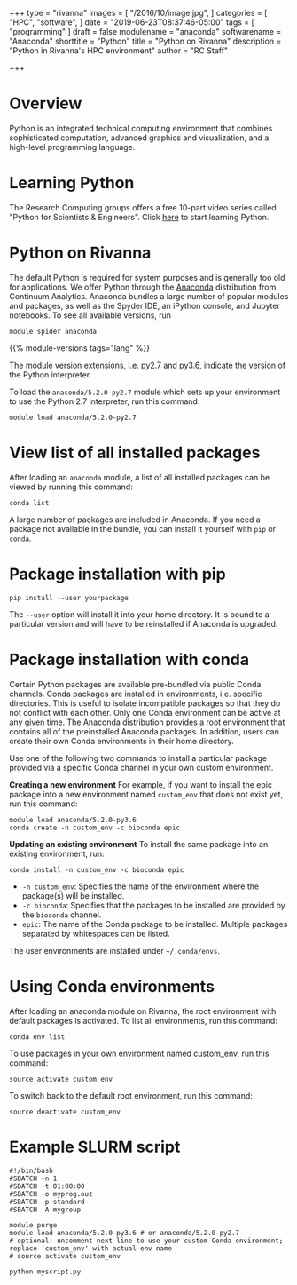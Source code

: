 +++
type = "rivanna"
images = [
  "/2016/10/image.jpg",
]
categories = [
  "HPC",
  "software",
]
date = "2019-06-23T08:37:46-05:00"
tags = [
  "programming"
]
draft = false
modulename = "anaconda"
softwarename = "Anaconda"
shorttitle = "Python"
title = "Python on Rivanna"
description = "Python in Rivanna's HPC environment"
author = "RC Staff"

+++
# Overview
Python is an integrated technical computing environment that combines sophisticated computation, advanced graphics and visualization, and a high-level programming language.

# Learning Python
The Research Computing groups offers a free 10-part video series called "Python for Scientists & Engineers". Click [here](https://workshops.rc.virginia.edu/categories/programming-in-python-for-scientists-and-engineers/) to start learning Python.

# Python on Rivanna
The default Python is required for system purposes and is generally too old for applications. We offer Python through the [Anaconda]() distribution from Continuum Analytics. Anaconda bundles a large number of popular modules and packages, as well as the Spyder IDE, an iPython console, and Jupyter notebooks. To see all available versions, run
```
module spider anaconda
```

{{% module-versions tags="lang" %}}

The module version extensions, i.e. py2.7 and py3.6, indicate the version of the Python interpreter.

To load the `anaconda/5.2.0-py2.7` module which sets up your environment to use the Python 2.7 interpreter, run this command:
```
module load anaconda/5.2.0-py2.7
```

# View list of all installed packages
After loading an `anaconda` module, a list of all installed packages can be viewed by running this command:
```
conda list
```
A large number of packages are included in Anaconda.  If you need a package not available in the bundle, you can install it yourself with `pip` or `conda`.

# Package installation with pip
```
pip install --user yourpackage
```
The `--user` option will install it into your home directory.  It is bound to a particular version and will have to be reinstalled if Anaconda is upgraded.

# Package installation with conda
Certain Python packages are available pre-bundled via public Conda channels. Conda packages are installed in environments, i.e. specific directories. This is useful to isolate incompatible packages so that they do not conflict with each other. Only one Conda environment can be active at any given time. The Anaconda distribution provides a root environment that contains all of the preinstalled Anaconda packages. In addition, users can create their own Conda environments in their home directory.

Use one of the following two commands to install a particular package provided via a specific Conda channel in your own custom environment.

**Creating a new environment**
For example, if you want to install the epic package into a new environment named `custom_env` that does not exist yet, run this command:
```
module load anaconda/5.2.0-py3.6
conda create -n custom_env -c bioconda epic
```

**Updating an existing environment**
To install the same package into an existing environment, run:
```
conda install -n custom_env -c bioconda epic
```
* `-n custom_env`: Specifies the name of the environment where the package(s) will be installed.
* `-c bioconda`: Specifies that the packages to be installed are provided by the `bioconda` channel.
* `epic`: The name of the Conda package to be installed. Multiple packages separated by whitespaces can be listed.

The user environments are installed under `~/.conda/envs`.

# Using Conda environments
After loading an anaconda module on Rivanna, the root environment with default packages is activated.  To list all environments, run this command:
```
conda env list
```
To use packages in your own environment named custom_env, run this command:
```
source activate custom_env
```
To switch back to the default root environment, run this command:
```
source deactivate custom_env
```

# Example SLURM script
```
#!/bin/bash
#SBATCH -n 1
#SBATCH -t 01:00:00
#SBATCH -o myprog.out
#SBATCH -p standard
#SBATCH -A mygroup

module purge
module load anaconda/5.2.0-py3.6 # or anaconda/5.2.0-py2.7
# optional: uncomment next line to use your custom Conda environment; replace 'custom_env' with actual env name
# source activate custom_env

python myscript.py
```

